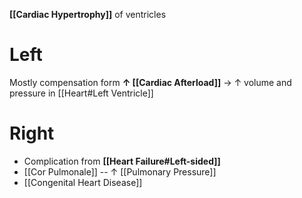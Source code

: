 **[[Cardiac Hypertrophy]]** of ventricles

# Left
Mostly compensation form **↑ [[Cardiac Afterload]]** → ↑ volume and pressure in [[Heart#Left Ventricle]]

# Right
- Complication from **[[Heart Failure#Left-sided]]**
- [[Cor Pulmonale]] -- ↑ [[Pulmonary Pressure]]
- [[Congenital Heart Disease]]